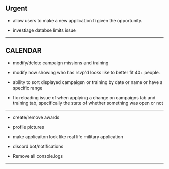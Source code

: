 <h2>Urgent</h2>

* allow users to make a new application fi given the opportunity.

* investiage databse limits issue


- - -
<h2>CALENDAR</h2>


* modify/delete campaign missions and training


* modify how showing who has rsvp'd looks like to better fit 40+ people.


* ability to sort displayed campaigsn or training by date or name or have a  specific range


* fix reloading issue of when applying a change on campaigns tab and training tab, specifically the state of whether something was open or not


----

* create/remove awards 


* profile pictures 


* make applicaiton look like real life military application


* discord bot/notifications


* Remove all console.logs


---

